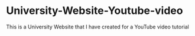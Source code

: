 # University-Website-Youtube-video
This is a University Website that I have created for a YouTube video tutorial
